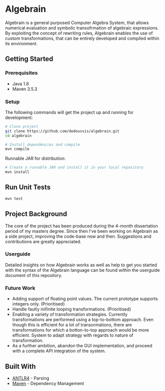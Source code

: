 # Algebrain

Algebrain is a general purposed Computer Algebra System, that allows numerical evaluation and symbolic transofrmation of algebraic expressions. By exploiting the concept of rewriting rules, Algebrain enables the use of custom transformations, that can be entirely developed and compiled within its environment.  

## Getting Started

### Prerequisites

* Java 1.8
* Maven 3.5.3

### Setup

The following commands will get the project up and running for development:
``` bash
# Clone project
git clone https://github.com/dedoussis/algebrain.git
cd algebrain

# Install dependencies and compile
mvn compile
```

Runnable JAR for distribution:  
``` bash
# Create a runnable JAR and install it in your local repository
mvn install
```

## Run Unit Tests

``` bash
mvn test
```

## Project Background

The core of the project has been produced during the 4-month dissertation period of my masters degree. Since then I've been working on Algebrain as a side project, improving the code-base now and then. Suggestions and contributions are greatly appreciated.  

### Userguide

Detailed insights on how Algebrain works as well as help to get you started with the syntax of the Algebrain language can be found within the userguide document of this repository. 

### Future Work

* Adding support of floating point values. The current prototype supports integers only. (Prioritised)
* Handle faulty inifinite looping transformations. (Prioritised)
* Enabling a variety of transformation strategies. Currently transformations are performed using a top-to-bottom approach. Even though this is efficient for a lot of transormations, there are transformations for which a botton-to-top approach would be more efficient. System to adapt strategy with regards to nature of transformation.
* As a further ambition, abandon the GUI implementation, and proceed with a complete API integration of the system.

## Built With

* [ANTLR4](http://www.antlr.org/) - Parsing
* [Maven](https://maven.apache.org/) - Dependency Management
